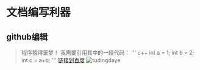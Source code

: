 # 文档编写利器
## github编辑
>程序猿得噩梦！
我需要引用其中的一段代码：
''' c++
int a = 1;
int b = 2;
int c = a+b;
'''
[链接到百度](https://www.baidu.com"百度")
![tudingdaye](https://github.com/wl-fengyun/First-repository/tree/master/test01/dytl.jpg?raw=true)


